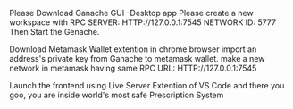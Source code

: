 Please Download Ganache GUI -Desktop app
Please create a new workspace with RPC SERVER: HTTP://127.0.0.1:7545
NETWORK ID: 5777
Then Start the Genache.

Download Metamask Wallet extention in chrome browser
import an address's private key from Ganache to metamask wallet.
make a new network in metamask having same RPC URL: HTTP://127.0.0.1:7545

Launch the frontend using Live Server Extention of VS Code and there you goo, you are inside world's most safe Prescription System
